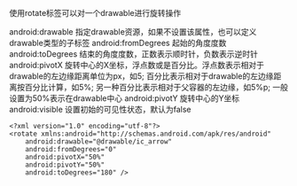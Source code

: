 使用rotate标签可以对一个drawable进行旋转操作

android:drawable 指定drawable资源，如果不设置该属性，也可以定义drawable类型的子标签
android:fromDegrees 起始的角度度数
android:toDegrees 结束的角度度数，正数表示顺时针，负数表示逆时针
android:pivotX 旋转中心的X坐标，浮点数或是百分比。浮点数表示相对于drawable的左边缘距离单位为px，如5; 百分比表示相对于drawable的左边缘距离按百分比计算，如5%; 另一种百分比表示相对于父容器的左边缘，如5%p; 一般设置为50%表示在drawable中心
android:pivotY 旋转中心的Y坐标
android:visible 设置初始的可见性状态，默认为false

```
<?xml version="1.0" encoding="utf-8"?>
<rotate xmlns:android="http://schemas.android.com/apk/res/android"
    android:drawable="@drawable/ic_arrow"
    android:fromDegrees="0"
    android:pivotX="50%"
    android:pivotY="50%"
    android:toDegrees="180" />
```